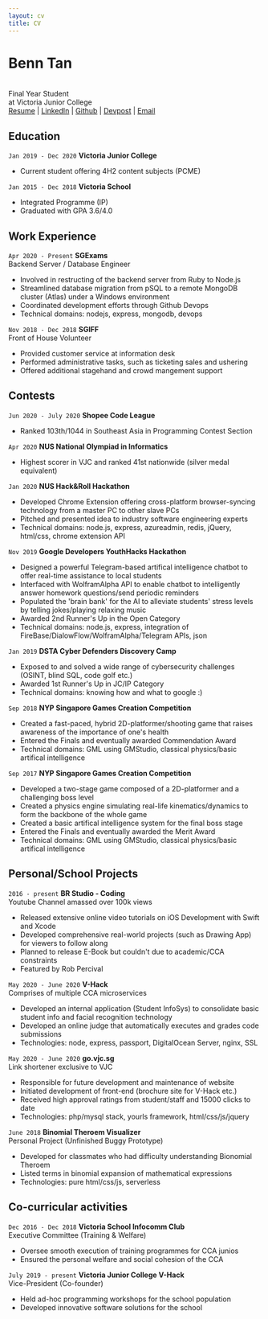 ```yaml
---
layout: cv
title: CV
---
```

# Benn Tan
<br>
Final Year Student <br>
at Victoria Junior College

<div id="webaddress">
<a href="https://btjm123.github.io/cv/">
Resume</a> |
<a href="https://www.linkedin.com/in/benn-tan-5931091a0/">
LinkedIn</a> |
<a href="https://github.com/btjm123/">
Github</a> |
<a href="https://devpost.com/btjm123">
Devpost</a> |
<a href="mailto:btjm123@gmail.com">
Email</a>
</div>



## Education

`Jan 2019 - Dec 2020`
**Victoria Junior College** <br>
- Current student offering 4H2 content subjects (PCME)

`Jan 2015 - Dec 2018`
**Victoria School**<br>
- Integrated Programme (IP)
- Graduated with GPA 3.6/4.0


## Work Experience

`Apr 2020 - Present`
**SGExams**<br>
Backend Server / Database Engineer
- Involved in restructing of the backend server from Ruby to Node.js
- Streamlined database migration from pSQL to a remote MongoDB cluster (Atlas) under a Windows environment
- Coordinated development efforts through Github Devops
- Technical domains: nodejs, express, mongodb, devops

`Nov 2018 - Dec 2018`
**SGIFF**<br>
Front of House Volunteer
- Provided customer service at information desk
- Performed administrative tasks, such as ticketing sales and ushering
- Offered additional stagehand and crowd mangement support


## Contests

`Jun 2020 - July 2020`
**Shopee Code League**
- Ranked 103th/1044 in Southeast Asia in Programming Contest Section

`Apr 2020`
**NUS National Olympiad in Informatics** 
- Highest scorer in VJC and ranked 41st nationwide (silver medal equivalent)

`Jan 2020`
**NUS Hack&Roll Hackathon**
- Developed Chrome Extension offering cross-platform browser-syncing technology from a master PC to other slave PCs 
- Pitched and presented idea to industry software engineering experts
- Technical domains: node.js, express, azureadmin, redis, jQuery, html/css, chrome extension API

`Nov 2019`
**Google Developers YouthHacks Hackathon**
- Designed a powerful Telegram-based artifical intelligence chatbot to offer real-time assistance to local students
- Interfaced with WolframAlpha API to enable chatbot to intelligently answer homework questions/send periodic reminders
- Populated the 'brain bank' for the AI to alleviate students' stress levels by telling jokes/playing relaxing music
- Awarded 2nd Runner's Up in the Open Category
- Technical domains: node.js, express, integration of FireBase/DialowFlow/WolframAlpha/Telegram APIs, json

`Jan 2019`
**DSTA Cyber Defenders Discovery Camp** 
- Exposed to and solved a wide range of cybersecurity challenges (OSINT, blind SQL, code golf etc.)
- Awarded 1st Runner's Up in JC/IP Category
- Technical domains: knowing how and what to google :)

`Sep 2018`
**NYP Singapore Games Creation Competition**
- Created a fast-paced, hybrid 2D-platformer/shooting game that raises awareness of the importance of one's health
- Entered the Finals and eventually awarded Commendation Award
- Technical domains: GML using GMStudio, classical physics/basic artifical intelligence

`Sep 2017`
**NYP Singapore Games Creation Competition**
- Developed a two-stage game composed of a 2D-platformer and a challenging boss level
- Created a physics engine simulating real-life kinematics/dynamics to form the backbone of the whole game
- Created a basic artifical intelligence system for the final boss stage
- Entered the Finals and eventually awarded the Merit Award
- Technical domains: GML using GMStudio, classical physics/basic artifical intelligence

<div style="page-break-after: always;"></div>


## Personal/School Projects

`2016 - present`
**BR Studio - Coding**<br>
Youtube Channel amassed over 100k views

- Released extensive online video tutorials on iOS Development with Swift and Xcode
- Developed comprehensive real-world projects (such as Drawing App) for viewers to follow along
- Planned to release E-Book but couldn't due to academic/CCA constraints
- Featured by Rob Percival 

`May 2020 - June 2020`
**V-Hack**<br>
Comprises of multiple CCA microservices

- Developed an internal application (Student InfoSys) to consolidate basic student info and facial recognition technology
- Developed an online judge that automatically executes and grades code submissions
- Technologies: node, express, passport, DigitalOcean Server, nginx, SSL

`May 2020 - June 2020`
**go.vjc.sg**<br>
Link shortener exclusive to VJC

- Responsible for future development and maintenance of website
- Initiated development of front-end (brochure site for V-Hack etc.)
- Received high approval ratings from student/staff and 15000 clicks to date
- Technologies: php/mysql stack, yourls framework, html/css/js/jquery

`June 2018`
**Binomial Theroem Visualizer** <br>
Personal Project (Unfinished Buggy Prototype)

- Developed for classmates who had difficulty understanding Bionomial Theroem
- Listed terms in binomial expansion of mathematical expressions
- Technologies: pure html/css/js, serverless

## Co-curricular activities

`Dec 2016 - Dec 2018`
**Victoria School Infocomm Club**<br>
Executive Committee (Training & Welfare)

- Oversee smooth execution of training programmes for CCA junios
- Ensured the personal welfare and social cohesion of the CCA

`July 2019 - present`
**Victoria Junior College V-Hack**<br>
Vice-President (Co-founder)

- Held ad-hoc programming workshops for the school population
- Developed innovative software solutions for the school

